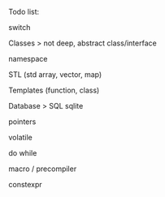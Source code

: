 Todo list:

switch

Classes > not deep, abstract class/interface

namespace

STL (std array, vector, map)

Templates (function, class)

Database > SQL sqlite

pointers

volatile


do while

macro / precompiler

constexpr
